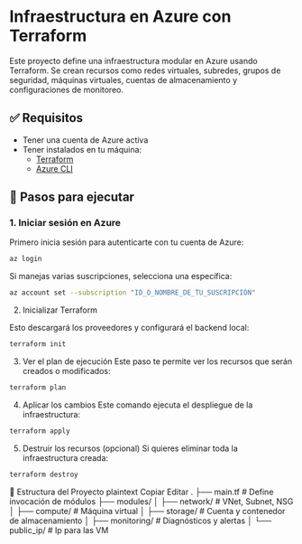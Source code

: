 # Infraestructura en Azure con Terraform

Este proyecto define una infraestructura modular en Azure usando Terraform. Se crean recursos como redes virtuales, subredes, grupos de seguridad, máquinas virtuales, cuentas de almacenamiento y configuraciones de monitoreo.

## ✅ Requisitos

- Tener una cuenta de Azure activa
- Tener instalados en tu máquina:
  - [Terraform](https://developer.hashicorp.com/terraform/downloads)
  - [Azure CLI](https://learn.microsoft.com/cli/azure/install-azure-cli)

## 🚀 Pasos para ejecutar

### 1. Iniciar sesión en Azure

Primero inicia sesión para autenticarte con tu cuenta de Azure:

```bash
az login
```
Si manejas varias suscripciones, selecciona una específica:

```bash
az account set --subscription "ID_O_NOMBRE_DE_TU_SUSCRIPCIÓN"
```
2. Inicializar Terraform

Esto descargará los proveedores y configurará el backend local:

```bash
terraform init
```
3. Ver el plan de ejecución
Este paso te permite ver los recursos que serán creados o modificados:

```bash
terraform plan
```
4. Aplicar los cambios
Este comando ejecuta el despliegue de la infraestructura:

```bash
terraform apply
```

5. Destruir los recursos (opcional)
Si quieres eliminar toda la infraestructura creada:

```bash
terraform destroy
```

📁 Estructura del Proyecto
plaintext
Copiar
Editar
.
├── main.tf                 # Define invocación de módulos
├── modules/
│   ├── network/            # VNet, Subnet, NSG
│   ├── compute/            # Máquina virtual
│   ├── storage/            # Cuenta y contenedor de almacenamiento
│   ├── monitoring/         # Diagnósticos y alertas
│   └── public_ip/          # Ip para las VM
    